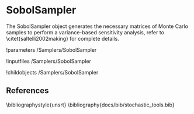 # SobolSampler

The SobolSampler object generates the necessary matrices of Monte Carlo samples to perform a
variance-based sensitivity analysis, refer to \citet{saltelli2002making} for complete details.

!parameters /Samplers/SobolSampler

!inputfiles /Samplers/SobolSampler

!childobjects /Samplers/SobolSampler

## References
\bibliographystyle{unsrt}
\bibliography{docs/bib/stochastic_tools.bib}
